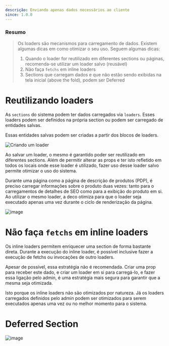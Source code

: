 ```yaml
---
descrição: Enviando apenas dados necessários ao cliente
since: 1.0.0
---
```


### Resumo

> Os loaders são mecanismos para carregamento de dados. Existem algumas dicas em como otimizar o seu uso. Seguem algumas dicas:
>
> 1. Quando o loader for reutilizado em diferentes sections ou páginas, recomenda-se utilizar um loader salvo (reusável)
> 2. Não faça `fetchs` em inline loaders
> 3. Sections que carregam dados e que não estão sendo exibidas na tela inicial (above the fold), podem ser Deferred

# Reutilizando loaders

As `sections` do sistema podem ter dados carregados via `loaders`. Esses loaders podem ser definidos na própria section ou podem ser carregado de entidades salvas.

Essas entidades salvas podem ser criadas a partir dos blocos de loaders.

![Criando um loader](https://github.com/deco-sites/starting/assets/882438/47c63784-4839-4d97-aff4-8c1e8e18332a)

Ao salvar um loader, o mesmo é garantido poder ser reutilizado em diferentes sections. Além de permitir alterar as props e ter isto refletido em todos os locais onde esse loader é utilizado, fazer uso desse loader salvo permite otimizar o uso do sistema.

Durante uma página como a página de descrição de produtos (PDP), é preciso carregar informações sobre o produto duas vezes: tanto para o carregamentos de detalhes de SEO como para a exibição do produto em si. Ao utilizar o mesmo loader, a deco otimiza para que o loader seja executado apenas uma vez durante o ciclo de renderização da página.

![image](https://github.com/deco-sites/starting/assets/882438/a39e3806-89e4-4b22-a179-491c048b18f7)

# Não faça `fetchs` em inline loaders

Os inline loaders permitem enriquecer uma section de forma bastante direta. Durante a execução do inline loader, é possível inclusive fazer a execução de fetchs ou invocações de outro loaders.

Apesar de possível, essa estratégia não é recomendada. Criar uma prop para receber este dado, e criar um loader em si para carregá-lo, e fazer essa ligação pelo admin, é uma estratégia mais segura para garantir que a mesma seja otimizada.

Isto porque os inline loaders não são otimizados por natureza. Já os loaders carregados definidos pelo admin podem ser otimizados para serem executados apenas uma vez ou no melhor momento para o sistema.

# Deferred Section

![image](https://github.com/deco-sites/starting/assets/882438/06b0fde3-874f-4b26-84b5-d4a41c94e5de)

